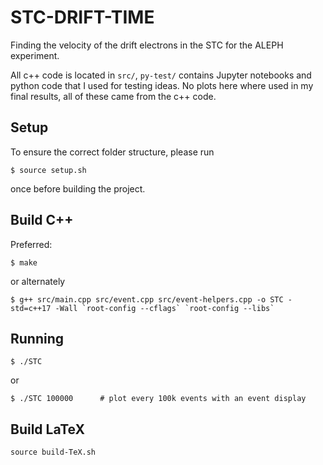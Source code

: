 # STC-DRIFT-TIME
Finding the velocity of the drift electrons in the STC for the ALEPH experiment.

All c++ code is located in `src/`, `py-test/` contains Jupyter notebooks and python code that I used for testing ideas. No plots here where used in my final results, all of these came from the c++ code.

## Setup
To ensure the correct folder structure, please run
```
$ source setup.sh
```
once before building the project.

## Build C++
Preferred:
```
$ make
```
or alternately
``` 
$ g++ src/main.cpp src/event.cpp src/event-helpers.cpp -o STC -std=c++17 -Wall `root-config --cflags` `root-config --libs`
```

## Running
``` 
$ ./STC
```
or
```
$ ./STC 100000      # plot every 100k events with an event display
```

## Build LaTeX
``` source build-TeX.sh ```

